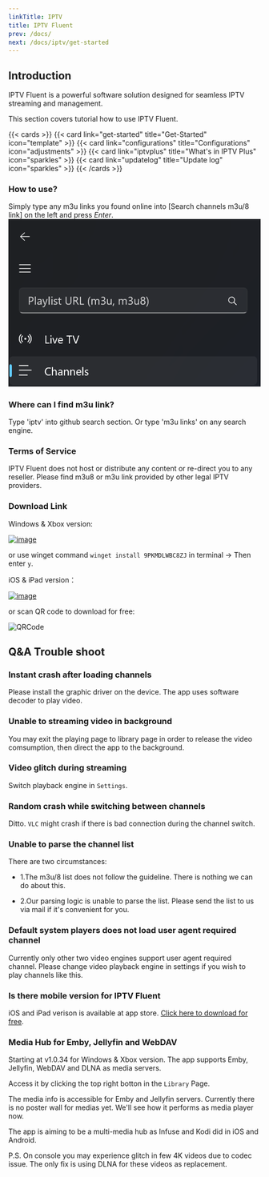 ```yaml
---
linkTitle: IPTV
title: IPTV Fluent
prev: /docs/
next: /docs/iptv/get-started
---
```


## Introduction

IPTV Fluent is a powerful software solution designed for seamless IPTV streaming and management.

This section covers tutorial how to use IPTV Fluent.

<!--more-->

{{< cards >}}
  {{< card link="get-started" title="Get-Started" icon="template" >}}
  {{< card link="configurations" title="Configurations" icon="adjustments" >}}
  {{< card link="iptvplus" title="What's in IPTV Plus" icon="sparkles" >}}
  {{< card link="updatelog" title="Update log" icon="sparkles" >}}
{{< /cards >}}

### How to use?

Simply type any m3u links you found online into [Search channels m3u/8 link] on the left and press _Enter_.
![VLC Network Panel](https://github.com/JimmyRespawn/IPTV-Fluent/raw/main/doc/images/SearchSectionIPTVFluent.png?raw=true)

### Where can I find m3u link?

Type 'iptv' into github search section.
Or type 'm3u links' on any search engine.

### Terms of Service

IPTV Fluent does not host or distribute any content or re-direct you to any reseller. Please find m3u8 or m3u link provided by other legal IPTV providers.

### Download Link

Windows & Xbox version:

[![image](/images/storeBadge.webp)](https://www.microsoft.com/store/productId/9PKMDLWBC8ZJ?cid=officialwebsite)

or use winget command `winget install 9PKMDLWBC8ZJ` in terminal -> Then enter `y`.

iOS & iPad version：

[![image](https://od.lk/s/221204631_BUHm4/AppStoreDownloadBadge.png#left)](https://apps.apple.com/app/id6744343679?pt=127753526&mt=8&ct=officialwebsite&platform=iphone)

or scan QR code to download for free:

<img src="/images/IPTVFluentAppStoreQRCode.webp" width="260" alt="QRCode" />

## Q&A Trouble shoot

### Instant crash after loading channels

Please install the graphic driver on the device. The app uses software decoder to play video.

### Unable to streaming video in background

You may exit the playing page to library page in order to release the video comsumption, then direct the app to the background.

### Video glitch during streaming

Switch playback engine in `Settings`.

### Random crash while switching between channels

Ditto. `VLC` might crash if there is bad connection during the channel switch.

### Unable to parse the channel list

There are two circumstances:

- 1.The m3u/8 list does not follow the guideline. There is nothing we can do about this.

- 2.Our parsing logic is unable to parse the list. Please send the list to us via mail if it's convenient for you.

### Default system players does not load user agent required channel

Currently only other two video engines support user agent required channel. Please change video playback engine in settings if you wish to play channels like this.

### Is there mobile version for IPTV Fluent

iOS and iPad verison is available at app store. [Click here to download for free](https://apps.apple.com/app/id6744343679?pt=127753526&mt=8&ct=officialwebsite&platform=iphone).

### Media Hub for Emby, Jellyfin and WebDAV

Starting at v1.0.34 for Windows & Xbox version. The app supports Emby, Jellyfin, WebDAV and DLNA as media servers.

Access it by clicking the top right botton in the `Library` Page.

The media info is accessible for Emby and Jellyfin servers. Currently there is no poster wall for medias yet. We'll see how it performs as media player now.

The app is aiming to be a multi-media hub as Infuse and Kodi did in iOS and Android.

P.S. On console you may experience glitch in few 4K videos due to codec issue. The only fix is using DLNA for these videos as replacement.
